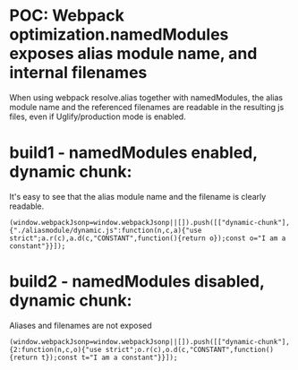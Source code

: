 # POC: Webpack optimization.namedModules exposes alias module name, and internal filenames

When using webpack resolve.alias together with namedModules, the alias module name and the
referenced filenames are readable in the resulting js files, even if Uglify/production mode is enabled.

# build1 - namedModules enabled, dynamic chunk:

It's easy to see that the alias module name and the filename is clearly readable.

```
(window.webpackJsonp=window.webpackJsonp||[]).push([["dynamic-chunk"],{"./aliasmodule/dynamic.js":function(n,c,a){"use strict";a.r(c),a.d(c,"CONSTANT",function(){return o});const o="I am a constant"}}]);
```

# build2 - namedModules disabled, dynamic chunk:

Aliases and filenames are not exposed

```
(window.webpackJsonp=window.webpackJsonp||[]).push([["dynamic-chunk"],{2:function(n,c,o){"use strict";o.r(c),o.d(c,"CONSTANT",function(){return t});const t="I am a constant"}}]);
```
